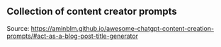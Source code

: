 ## Collection of content creator prompts

Source: https://aminblm.github.io/awesome-chatgpt-content-creation-prompts/#act-as-a-blog-post-title-generator
